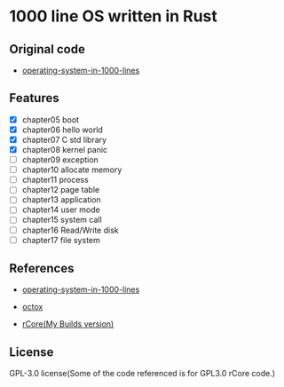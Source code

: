# 1000 line OS written in Rust

## Original code

- [operating-system-in-1000-lines](https://github.com/nuta/operating-system-in-1000-lines)

## Features

- [x] chapter05 boot
- [x] chapter06 hello world
- [x] chapter07 C std library
- [x] chapter08 kernel panic
- [ ] chapter09 exception
- [ ] chapter10 allocate memory
- [ ] chapter11 process
- [ ] chapter12 page table
- [ ] chapter13 application
- [ ] chapter14 user mode
- [ ] chapter15 system call
- [ ] chapter16 Read/Write disk
- [ ] chapter17 file system

## References

- [operating-system-in-1000-lines](https://github.com/nuta/operating-system-in-1000-lines)

- [octox](https://github.com/o8vm/octox)
- [rCore(My Builds version)](https://github.com/SARDONYX-sard/My-rCore-Tutorial-v3)

## License

GPL-3.0 license(Some of the code referenced is for GPL3.0 rCore code.)
